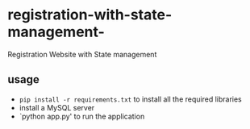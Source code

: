 # registration-with-state-management-
Registration Website with State management

## usage
- `pip install -r requirements.txt` to install all the required libraries
- install a MySQL server
- `python app.py' to run the application
